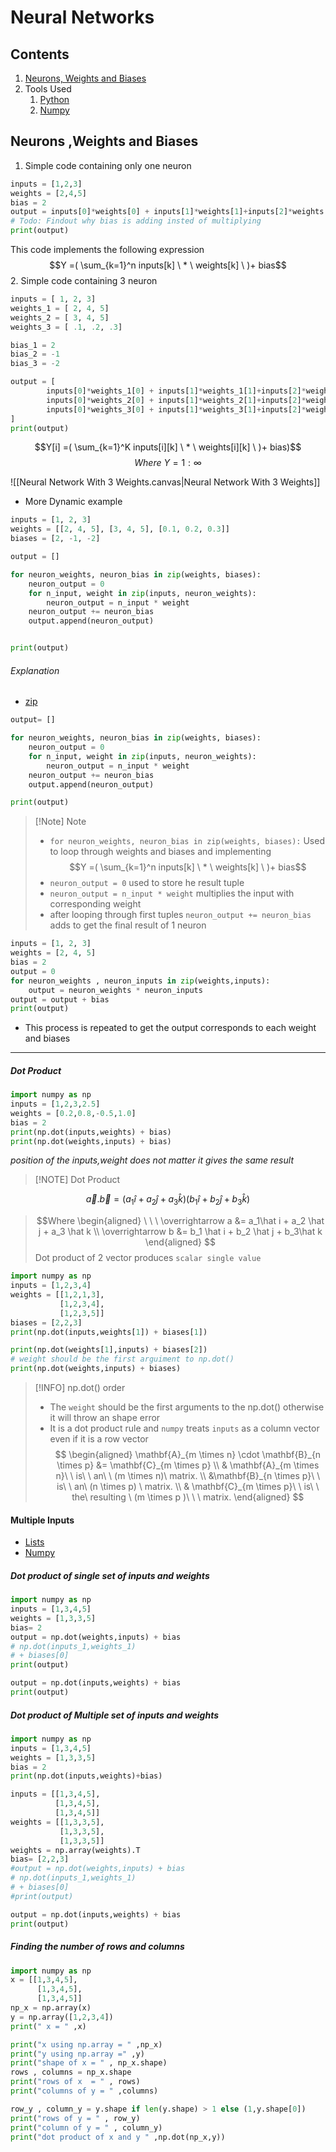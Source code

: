 # Neural Networks
## Contents
1. [Neurons, Weights and Biases](#neurons%20,weights%20and%20biases)
2. Tools Used
	1. [Python](python.md)
	2. [Numpy](numpy.md)
 
## Neurons ,Weights and Biases 

1. Simple code containing only one neuron

```python
inputs = [1,2,3]
weights = [2,4,5]
bias = 2
output = inputs[0]*weights[0] + inputs[1]*weights[1]+inputs[2]*weights[2] +bias
# Todo: Findout why bias is adding insted of multiplying
print(output)
```
This code implements the following expression
$$Y =( \sum_{k=1}^n inputs[k]  \  * \ weights[k]  \ )+ bias$$
2. Simple code containing 3 neuron
```python
inputs = [ 1, 2, 3]
weights_1 = [ 2, 4, 5]
weights_2 = [ 3, 4, 5]
weights_3 = [ .1, .2, .3]

bias_1 = 2
bias_2 = -1
bias_3 = -2

output = [
		inputs[0]*weights_1[0] + inputs[1]*weights_1[1]+inputs[2]*weights_1[2] +bias_1,
		inputs[0]*weights_2[0] + inputs[1]*weights_2[1]+inputs[2]*weights_2[2] +bias_2,
		inputs[0]*weights_3[0] + inputs[1]*weights_3[1]+inputs[2]*weights_3[2] +bias_3
]
print(output)


```

$$Y[i] =( \sum_{k=1}^K inputs[i][k]  \  * \ weights[i][k]  \ )+ bias)$$
$$ Where \ Y = 1:\infty$$

![[Neural Network With 3 Weights.canvas|Neural Network With 3 Weights]]


- More Dynamic example

```python
inputs = [1, 2, 3]
weights = [[2, 4, 5], [3, 4, 5], [0.1, 0.2, 0.3]]
biases = [2, -1, -2]

output = []

for neuron_weights, neuron_bias in zip(weights, biases):
    neuron_output = 0
    for n_input, weight in zip(inputs, neuron_weights):
        neuron_output = n_input * weight
    neuron_output += neuron_bias
    output.append(neuron_output)


print(output)
```
###### Explanation
- [zip](python.md#zip)
```python
output= []

for neuron_weights, neuron_bias in zip(weights, biases):
    neuron_output = 0
    for n_input, weight in zip(inputs, neuron_weights):
        neuron_output = n_input * weight
    neuron_output += neuron_bias
    output.append(neuron_output)

print(output)

```


> [!Note] Note
> - `for neuron_weights, neuron_bias in zip(weights, biases):` Used to loop through weights and biases and implementing 
$$Y =( \sum_{k=1}^n inputs[k]  \  * \ weights[k]  \ )+ bias$$
> - `neuron_output = 0` used to store he result tuple
> - `neuron_output = n_input * weight` multiplies the input with corresponding weight 
> - after looping through first tuples `neuron_output += neuron_bias` adds to get the final result of 1 neuron


```python
inputs = [1, 2, 3]
weights = [2, 4, 5]
bias = 2
output = 0
for neuron_weights , neuron_inputs in zip(weights,inputs):
    output = neuron_weights * neuron_inputs 
output = output + bias
print(output)
```
- This process is repeated to get the output corresponds to each weight and biases 


---
##### Dot Product
```python
import numpy as np
inputs = [1,2,3,2.5]
weights = [0.2,0.8,-0.5,1.0]
bias = 2
print(np.dot(inputs,weights) + bias)
print(np.dot(weights,inputs) + bias)
```
*position of the inputs,weight does not matter it gives the same result*


> [!NOTE] Dot Product
> 
 $$ \overrightarrow a.\overrightarrow b = (a_1 \hat i + a_2 \hat j + a_3 \hat k)(b_1 \hat i + b_2 \hat j + b_3 \hat k)$$
> $$Where
> \begin{aligned}
> \ \ \ \overrightarrow a &= a_1\hat i + a_2 \hat j + a_3 \hat k \\
> \overrightarrow b &= b_1 \hat i + b_2 \hat j + b_3\hat k
> \end{aligned}
> $$ 
> Dot product of 2 vector produces `scalar single value`


```python
import numpy as np
inputs = [1,2,3,4]
weights = [[1,2,1,3],
		   [1,2,3,4],
		   [1,2,3,5]]
biases = [2,2,3]
print(np.dot(inputs,weights[1]) + biases[1])

print(np.dot(weights[1],inputs) + biases[2])
# weight should be the first arguiment to np.dot()
print(np.dot(weights,inputs) + biases)
```

> [!INFO] np.dot() order
> - The `weight` should be the first arguments to the np.dot() otherwise it will throw an shape error
> - It is a dot product rule and `numpy` treats `inputs` as a column vector even if it is a row vector
$$
\begin{aligned}
\mathbf{A}_{m \times n} \cdot \mathbf{B}_{n \times p} &= \mathbf{C}_{m \times p} \\
& \mathbf{A}_{m \times n}\ \  is\  \ an\ \ (m \times n)\  matrix. \\
&\mathbf{B}_{n \times p}\ \ is\ \ an\ (n \times p) \  matrix. \\
 & \mathbf{C}_{m \times p}\ \ is\  \ the\  resulting \ (m \times p )\ \ \  matrix.
\end{aligned}
$$




#### Multiple Inputs
- [Lists](python.md#list)
- [Numpy](/python/python/numpy)
##### Dot product of single set of inputs and weights

```python
import numpy as np
inputs = [1,3,4,5]
weights = [1,3,3,5]
bias= 2
output = np.dot(weights,inputs) + bias
# np.dot(inputs_1,weights_1) 
# + biases[0]
print(output)

output = np.dot(inputs,weights) + bias
print(output)

```

##### Dot product of Multiple set of inputs and weights

```python
import numpy as np
inputs = [1,3,4,5]
weights = [1,3,3,5]
bias = 2
print(np.dot(inputs,weights)+bias)

inputs = [[1,3,4,5],
		  [1,3,4,5],
		  [1,3,4,5]]
weights = [[1,3,3,5],
		   [1,3,3,5],
		   [1,3,3,5]]
weights = np.array(weights).T
bias= [2,2,3]
#output = np.dot(weights,inputs) + bias
# np.dot(inputs_1,weights_1) 
# + biases[0]
#print(output)

output = np.dot(inputs,weights) + bias
print(output)
```

##### Finding the number of rows and columns
```python 
import numpy as np
x = [[1,3,4,5],
	  [1,3,4,5],
	  [1,3,4,5]]
np_x = np.array(x)
y = np.array([1,2,3,4])  
print(" x = " ,x)

print("x using np.array = " ,np_x)
print("y using np.array =" ,y)
print("shape of x = " , np_x.shape)
rows , columns = np_x.shape
print("rows of x  = " , rows)
print("columns of y = " ,columns)

row_y , column_y = y.shape if len(y.shape) > 1 else (1,y.shape[0])
print("rows of y = " , row_y)
print("column of y = " , column_y)
print("dot product of x and y " ,np.dot(np_x,y))
```


